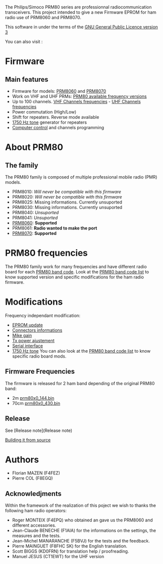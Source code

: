 The Philips/Simoco PRM80 series are professionnal radiocommunication transceivers. This project intended to give a new Firmware EPROM for ham radio use of PRM8060 and PRM8070.

This software in under the terms of the [GNU General Public Licence version 3](http://www.gnu.org/licenses/gpl.html)

You can also visit :

Firmware
========
Main features
-------------
* Firmware for models: [PRM8060](doc/PRM8060.md) and [PRM8070](doc/PRM8070.md)
* Work on VHF and UHF PRMs: [PRM80 available frequency versions](doc/PRM80_bands.md)
* Up to 100 channels. [VHF Channels frequencies](doc/Prm80x0_144.bin.md) - [UHF Channels frequencies](doc/Prm80x0_430.bin.md)
* Power commutation (High/Low)
* Shift for repeaters. Reverse mode available
* [1750 Hz tone](doc/1750Hz_tone.md) generator for repeaters
* [Computer control](doc/Computer_control.md) and channels programming

About PRM80
===========
The family
----------
The PRM80 family is composed of multiple professional mobile radio (PMR) models.

* PRM8010: _Will never be compatible with this firmware_
* PRM8020: _Will never be compatible with this firmware_
* PRM8025: Missing informations. Currently unsuported
* PRM8030: Missing  informations. Currently unsuported
* PRM8040: _Unsuported_
* PRM8041: _Unsuported_
* [PRM8060](doc/PRM8060.md): **Supported**
* PRM8061: **Radio wanted to make the port**
* [PRM8070](doc/PRM8070.md): **Supported**

PRM80 frequencies
=================
The PRM80 family work for many frequencies and have different radio board for each [PRM80 band code](doc/PRM80_bands.md). Look at the [PRM80 band code list](doc/PRM80_bands.md) to know supported version and specific modifications for the ham radio firmware.

Modifications
=============
Frequency independant modification:

* [EPROM update](doc/EPROM_update.md)
* [Connectors informations](doc/Connectors_informations.md)
* [Mike gain](doc/Mike_gain.md)
* [Tx power ajustement](doc/Tx_power_ajustement.md)
* [Serial interface](doc/Computer_control.md)
* [1750 Hz tone](doc/1750Hz_tone.md)
You can also look at the [PRM80 band code list](doc/PRM80_bands.md) to know specific radio board mods.

Firmware Frequencies
--------------------
The firmware is released for 2 ham band depending of the original PRM80 band:

* 2m [prm80x0_144.bin](doc/Prm80x0_144.bin.md)
* 70cm [prm80x0_430.bin](doc/Prm80x0_430.bin.md)

Release
-------
See [Release note](Release note)

[Building it from source](doc/build.md)


Authors
=======
* Florian MAZEN (F4FEZ)
* Pierre COL (F8EGQ)

Acknowledjments
---------------
Within the framework of the realization of this poject we wish to thanks the following ham radio operators:

* Roger MONTEIX (F4EPQ) who obtained an gave us the PRM8060 and different accessories.
* Jean-Claude BENECHE (F1AIA) for the informations on the settings, the measures and the tests.
* Jean-Michel MANARANCHE (F5BVJ) for the tests and the feedback.
* Pierre MAINGUET (F8FHC SK) for the English translation.
* Scott BIGGS (KD0FRN) for translation help / proofreading.
* Manuel JESUS (CT1EWT) for the UHF version

